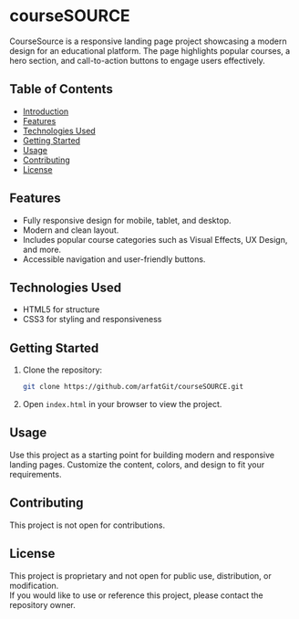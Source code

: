 # courseSOURCE

CourseSource is a responsive landing page project showcasing a modern design for an educational platform. The page highlights popular courses, a hero section, and call-to-action buttons to engage users effectively.

## Table of Contents

- [Introduction](#introduction)
- [Features](#features)
- [Technologies Used](#technologies-used)
- [Getting Started](#getting-started)
- [Usage](#usage)
- [Contributing](#contributing)
- [License](#license)

## Features

- Fully responsive design for mobile, tablet, and desktop.
- Modern and clean layout.
- Includes popular course categories such as Visual Effects, UX Design, and more.
- Accessible navigation and user-friendly buttons.

## Technologies Used

- HTML5 for structure
- CSS3 for styling and responsiveness

## Getting Started

1. Clone the repository:
   ```bash
   git clone https://github.com/arfatGit/courseSOURCE.git
   ```
2. Open `index.html` in your browser to view the project.

## Usage

Use this project as a starting point for building modern and responsive landing pages. Customize the content, colors, and design to fit your requirements.

## Contributing

This project is not open for contributions.

## License

This project is proprietary and not open for public use, distribution, or modification.  
If you would like to use or reference this project, please contact the repository owner.
